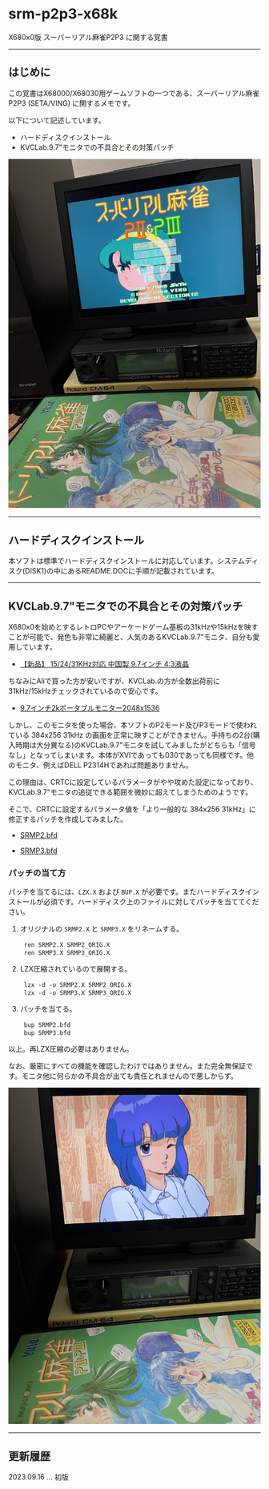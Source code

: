 # srm-p2p3-x68k
X680x0版 スーパーリアル麻雀P2P3 に関する覚書

---

## はじめに

この覚書はX68000/X68030用ゲームソフトの一つである、スーパーリアル麻雀P2P3 (SETA/VING) に関するメモです。

以下について記述しています。

* ハードディスクインストール
* KVCLab.9.7"モニタでの不具合とその対策パッチ

<img src='images/srm23_1.jpeg'/>

---

## ハードディスクインストール

本ソフトは標準でハードディスクインストールに対応しています。システムディスク(DISK1)の中にあるREADME.DOCに手順が記載されています。

---

## KVCLab.9.7"モニタでの不具合とその対策パッチ

X680x0を始めとするレトロPCやアーケードゲーム基板の31kHzや15kHzを映すことが可能で、発色も非常に綺麗と、人気のあるKVCLab.9.7"モニタ、自分も愛用しています。

* [【新品】 15/24/31KHz対応 中国製 9.7インチ 4:3液晶](https://kvclab.com/shopdetail/000000000489/)

ちなみにAliで買った方が安いですが、KVCLab.の方が全数出荷前に31kHz/15kHzチェックされているので安心です。

* [9.7インチ2kポータブルモニター2048x1536](https://ja.aliexpress.com/item/1005002782657222.html?gatewayAdapt=glo2jpn)

しかし、このモニタを使った場合、本ソフトのP2モード及びP3モードで使われている 384x256 31kHz の画面を正常に映すことができません。手持ちの2台(購入時期は大分異なる)のKVCLab.9.7"モニタを試してみましたがどちらも「信号なし」となってしまいます。本体がXVIであっても030であっても同様です。他のモニタ、例えばDELL P2314Hであれば問題ありません。

この理由は、CRTCに設定しているパラメータがやや攻めた設定になっており、KVCLab.9.7"モニタの追従できる範囲を微妙に超えてしまうためのようです。

そこで、CRTCに設定するパラメータ値を「より一般的な 384x256 31kHz」に修正するパッチを作成してみました。

* [SRMP2.bfd](https://github.com/tantanGH/srm-p2p3-x68k/raw/main/bfd/SRMP2.bfd)

* [SRMP3.bfd](https://github.com/tantanGH/srm-p2p3-x68k/raw/main/bfd/SRMP3.bfd)


### パッチの当て方

パッチを当てるには、`LZX.X` および `BUP.X` が必要です。またハードディスクインストールが必須です。ハードディスク上のファイルに対してパッチを当ててください。

1. オリジナルの `SRMP2.X` と `SRMP3.X` をリネームする。

        ren SRMP2.X SRMP2_ORIG.X
        ren SRMP3.X SRMP3_ORIG.X

2. LZX圧縮されているので展開する。

        lzx -d -o SRMP2.X SRMP2_ORIG.X
        lzx -d -o SRMP3.X SRMP3_ORIG.X

3. パッチを当てる。

        bup SRMP2.bfd
        bup SRMP3.bfd

以上。再LZX圧縮の必要はありません。

なお、厳密にすべての機能を確認したわけではありません。また完全無保証です。モニタ他に何らかの不具合が出ても責任とれませんので悪しからず。

<img src='images/srm23_2.jpeg'/>

---

## 更新履歴

2023.09.16 ... 初版
